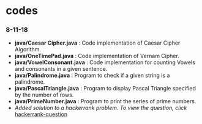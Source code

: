 # codes

### 8-11-18
* **java/Caesar Cipher.java** : Code implementation of Caesar Cipher Algorithm.
* **java/OneTimePad.java** : Code implementation of Vernam Cipher.
* **java/VowelConsonant.java** : Code implementation for counting Vowels and consonants in a given sentence.
* **java/Palindrome.java** : Program to check if a given string is a palindrome.
* **java/PascalTriangle.java** : Program to display Pascal Triangle specified by the number of rows.
* **java/PrimeNumber.java** : Program to print the series of prime numbers.
* *Added solution to a hackerrank problem. To view the question, click* [hackerrank-question](https://www.hackerrank.com/challenges/electronics-shop/problem)
